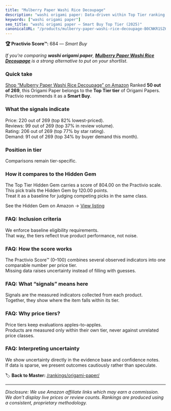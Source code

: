 ```yaml
---
title: "Mulberry Paper Washi Rice Decoupage"
description: "washi origami paper: Data-driven within Top Tier ranking using the Practivio Score™. Positioned by quality, value, demand, findability, momentum."
keywords: ["washi origami paper"]
seo_title: "washi origami paper — Smart Buy Top Tier (2025)"
canonicalURL: "/products/mulberry-paper-washi-rice-decoupage-B0CNKR1SZ6/"
---
```


**🏆 Practivio Score™:** 684 — _Smart Buy_


*If you're comparing **washi origami paper**, **[Mulberry Paper Washi Rice Decoupage](https://www.amazon.com/dp/B0CNKR1SZ6?tag=practivio-20)** is a strong alternative to put on your shortlist.*
### Quick take
[Shop “Mulberry Paper Washi Rice Decoupage” on Amazon](https://www.amazon.com/dp/B0CNKR1SZ6?tag=practivio-20)
Ranked **50 out of 269**, this Origami Paper belongs to the **Top Tier tier** of Origami Papers.  
Practivio recommends it as a **Smart Buy**.

### What the signals indicate
Price: 220 out of 269 (top 82% lowest-priced).  
Reviews: 99 out of 269 (top 37% in review volume).  
Rating: 206 out of 269 (top 77% by star rating).  
Demand: 91 out of 269 (top 34% by buyer demand this month).

### Position in tier
Comparisons remain tier-specific.

### How it compares to the Hidden Gem
The Top Tier Hidden Gem carries a score of 804.00 on the Practivio scale.  
This pick trails the Hidden Gem by 120.00 points.  
Treat it as a baseline for judging competing picks in the same class.  

See the Hidden Gem on Amazon → [View listing](https://www.amazon.com/dp/B0774HD15D?tag=practivio-20)

### FAQ: Inclusion criteria
We enforce baseline eligibility requirements.  
That way, the tiers reflect true product performance, not noise.

### FAQ: How the score works
The Practivio Score™ (0–100) combines several observed indicators into one comparable number per price tier.  
Missing data raises uncertainty instead of filling with guesses.

### FAQ: What “signals” means here
Signals are the measured indicators collected from each product.  
Together, they show where the item falls within its tier.

### FAQ: Why price tiers?
Price tiers keep evaluations apples-to-apples.  
Products are measured only within their own tier, never against unrelated price classes.

### FAQ: Interpreting uncertainty
We show uncertainty directly in the evidence base and confidence notes.  
If data is sparse, we present outcomes cautiously rather than speculate.


🏷️ **Back to Master:** [/rankings/origami-paper/](/rankings/origami-paper/)

---
_Disclosure: We use Amazon affiliate links which may earn a commission. We don’t display live prices or review counts. Rankings are produced using a consistent, proprietary methodology._
